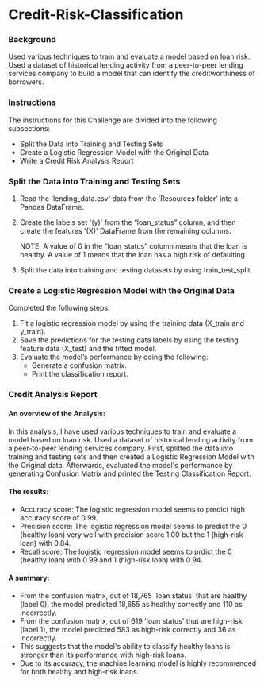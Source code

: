 # Credit-Risk-Classification

### Background
Used various techniques to train and evaluate a model based on loan risk. Used a dataset of historical lending activity from a peer-to-peer lending services company to build a model that can identify the creditworthiness of borrowers.

### Instructions
The instructions for this Challenge are divided into the following subsections:
  - Split the Data into Training and Testing Sets
  - Create a Logistic Regression Model with the Original Data
  - Write a Credit Risk Analysis Report

### Split the Data into Training and Testing Sets
1) Read the 'lending_data.csv' data from the 'Resources folder' into a Pandas DataFrame.
2) Create the labels set '(y)' from the “loan_status” column, and then create the features '(X)' DataFrame from the remaining columns.
   
   NOTE:
   A value of 0 in the “loan_status” column means that the loan is healthy. A value of 1 means that the loan has a high risk of defaulting.

3) Split the data into training and testing datasets by using train_test_split.

### Create a Logistic Regression Model with the Original Data
Completed the following steps:
1) Fit a logistic regression model by using the training data (X_train and y_train).
2) Save the predictions for the testing data labels by using the testing feature data (X_test) and the fitted model.
3) Evaluate the model’s performance by doing the following:
   - Generate a confusion matrix.
   - Print the classification report.


### Credit Analysis Report

   #### An overview of the Analysis:
   In this analysis, I have used various techniques to train and evaluate a model based on loan risk. Used a dataset of historical lending activity from a peer-to-peer 
   lending services company. First, splitted the data into training and testing sets and then created a Logistic Regression Model with the Original data. 
   Afterwards, evaluated the model's performance by generating Confusion Matrix and printed the Testing Classification Report.
   
   #### The results:
   - Accuracy score:
      The logistic regression model seems to predict high accuracy score of 0.99.
   - Precision score:
      The logistic regression model seems to predict the 0 (healthy loan) very well with precision score 1.00 
      but the 1 (high-risk loan) with 0.84.
   - Recall score:
      The logistic regression model seems to prdict the 0 (healthy loan) with 0.99 
      and 1 (high-risk loan) with 0.94.
     
   #### A summary:
   - From the confusion matrix, out of 18,765 'loan status' that are healthy (label 0), 
     the model predicted 18,655 as healthy correctly and 110 as incorrectly.
   - From the confusion matrix, out of 619 'loan status' that are high-risk (label 1), 
     the model predicted 583 as high-risk correctly and 36 as incorrectly.
   - This suggests that the model's ability to classify healthy loans is stronger than its performance with high-risk loans. 
   - Due to its accuracy, the machine learning model is highly recommended for both healthy and high-risk loans.
   
   



